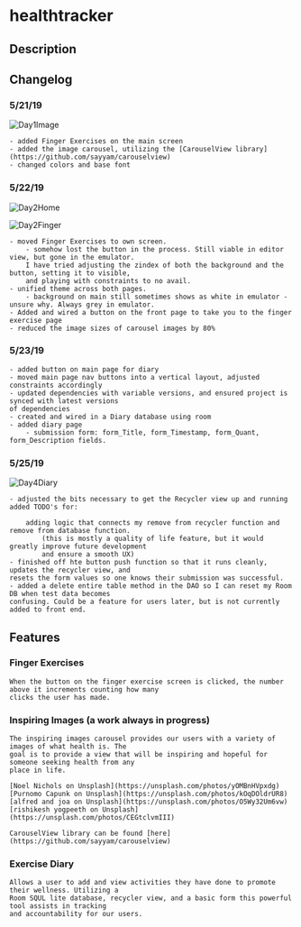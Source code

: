# healthtracker

## Description

## Changelog

### 5/21/19

![Day1Image](./screenshots/main_day_1.png)

    - added Finger Exercises on the main screen
    - added the image carousel, utilizing the [CarouselView library](https://github.com/sayyam/carouselview)
    - changed colors and base font

### 5/22/19

![Day2Home](./screenshots/main_day_2.png)

![Day2Finger](./screenshots/finger_day_2.png)

    - moved Finger Exercises to own screen.
        - somehow lost the button in the process. Still viable in editor view, but gone in the emulator.
        I have tried adjusting the zindex of both the background and the button, setting it to visible,
        and playing with constraints to no avail.
    - unified theme across both pages.
        - background on main still sometimes shows as white in emulator - unsure why. Always grey in emulator.
    - Added and wired a button on the front page to take you to the finger exercise page
    - reduced the image sizes of carousel images by 80%

### 5/23/19 

    - added button on main page for diary 
    - moved main page nav buttons into a vertical layout, adjusted constraints accordingly 
    - updated dependencies with variable versions, and ensured project is synced with latest versions 
    of dependencies 
    - created and wired in a Diary database using room 
    - added diary page 
        - submission form: form_Title, form_Timestamp, form_Quant, form_Description fields. 

### 5/25/19 

![Day4Diary](./screenshots/diary_day_4.png)

    - adjusted the bits necessary to get the Recycler view up and running 
    added TODO's for: 
 
        adding logic that connects my remove from recycler function and remove from database function. 
            (this is mostly a quality of life feature, but it would greatly improve future development
            and ensure a smooth UX) 
    - finished off hte button push function so that it runs cleanly, updates the recycler view, and 
    resets the form values so one knows their submission was successful. 
    - added a delete entire table method in the DAO so I can reset my Room DB when test data becomes 
    confusing. Could be a feature for users later, but is not currently added to front end. 
    
## Features

### Finger Exercises

    When the button on the finger exercise screen is clicked, the number above it increments counting how many
    clicks the user has made.

### Inspiring Images (a work always in progress)

    The inspiring images carousel provides our users with a variety of images of what health is. The
    goal is to provide a view that will be inspiring and hopeful for someone seeking health from any
    place in life.

    [Noel Nichols on Unsplash](https://unsplash.com/photos/yOMBnHVpxdg)
    [Purnomo Capunk on Unsplash](https://unsplash.com/photos/kOqDOldrUR8)
    [alfred and joa on Unsplash](https://unsplash.com/photos/O5Wy32Um6vw)
    [rishikesh yogpeeth on Unsplash](https://unsplash.com/photos/CEGtclvmIII)

    CarouselView library can be found [here](https://github.com/sayyam/carouselview)

### Exercise Diary 
    
    Allows a user to add and view activities they have done to promote their wellness. Utilizing a 
    Room SQUL lite database, recycler view, and a basic form this powerful tool assists in tracking 
    and accountability for our users. 
